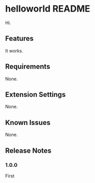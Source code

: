 # helloworld README

Hi.

## Features

It works.

## Requirements

None.

## Extension Settings

None.

## Known Issues

None.

## Release Notes

### 1.0.0

First
